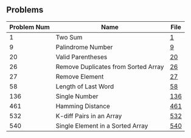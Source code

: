 ## Problems
Problem Num | Name | File
----------- | ---- | -----
1 | Two Sum | [1](1.swift)
9 | Palindrome Number | [9](9.swift)
20 | Valid Parentheses | [20](20.swift)
26 | Remove Duplicates from Sorted Array | [26](26.swift)
27 | Remove Element | [27](27.swift)
58 | Length of Last Word | [58](58.swift)
136 | Single Number | [136](136.swift)
461 | Hamming Distance | [461](461.swift)
532 | K-diff Pairs in an Array | [532](532.swift)
540 | Single Element in a Sorted Array | [540](540.swift)